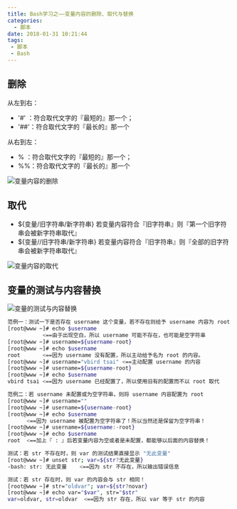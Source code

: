 ```yaml
---
title: Bash学习之——变量内容的删除、取代与替换
categories:
  - 脚本
date: 2018-01-31 10:21:44
tags:
 - 脚本
 - Bash
---
```

## 删除

从左到右：

- '#' ：符合取代文字的『最短的』那一个；
- '##'：符合取代文字的『最长的』那一个

从右到左：

- % ：符合取代文字的『最短的』那一个；
- %%：符合取代文字的『最长的』那一个

![变量内容的删除](bash1.png)

## 取代

- ${变量/旧字符串/新字符串}     若变量内容符合『旧字符串』则『第一个旧字符串会被新字符串取代』
- ${变量//旧字符串/新字符串}    若变量内容符合『旧字符串』则『全部的旧字符串会被新字符串取代』

![变量内容的取代](bash2.png)

## 变量的测试与内容替换

![变量的测试与内容替换](bash3.png)

``` bash
范例一：测试一下是否存在 username 这个变量，若不存在则给予 username 内容为 root
[root@www ~]# echo $username
           <==由于出现空白，所以 username 可能不存在，也可能是空字符串
[root@www ~]# username=${username-root}
[root@www ~]# echo $username
root       <==因为 username 没有配置，所以主动给予名为 root 的内容。
[root@www ~]# username="vbird tsai" <==主动配置 username 的内容
[root@www ~]# username=${username-root}
[root@www ~]# echo $username
vbird tsai <==因为 username 已经配置了，所以使用旧有的配置而不以 root 取代

范例二：若 username 未配置或为空字符串，则将 username 内容配置为 root
[root@www ~]# username=""
[root@www ~]# username=${username-root}
[root@www ~]# echo $username
      <==因为 username 被配置为空字符串了！所以当然还是保留为空字符串！
[root@www ~]# username=${username:-root}
[root@www ~]# echo $username
root  <==加上『 : 』后若变量内容为空或者是未配置，都能够以后面的内容替换！

测试：若 str 不存在时，则 var 的测试结果直接显示 "无此变量"
[root@www ~]# unset str; var=${str?无此变量}
-bash: str: 无此变量    <==因为 str 不存在，所以输出错误信息 

测试：若 str 存在时，则 var 的内容会与 str 相同！
[root@www ~]# str="oldvar"; var=${str?novar}
[root@www ~]# echo var="$var", str="$str"
var=oldvar, str=oldvar  <==因为 str 存在，所以 var 等于 str 的内容
```
